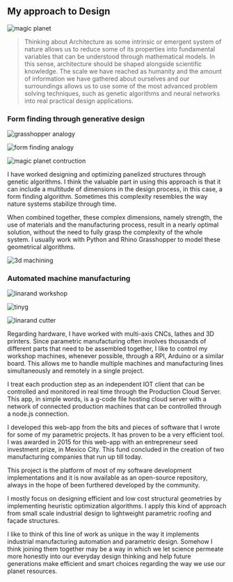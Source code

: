 ## My approach to Design

![magic planet](https://lh3.googleusercontent.com/pw/ACtC-3eOC-OYIyx-Y3W87lJSbkE6kZZ0t-pbWEFSgEKTzOnY4ldvyWkMBTdQnOkAoO2AeuALiCW70LsdMqS8tRNllbgEAY-980SC7HZzV6H9FOTQvY5txSXh4fka-p97S4E665-V1GigFkhokwcA3d7QZISnzA=w1898-h930-no?authuser=1)

>Thinking about Architecture as some intrinsic or emergent system of nature allows us to reduce some of its properties into fundamental variables that can be understood through mathematical models. In this sense, architecture should be shaped alongside scientific knowledge. The scale we have reached as humanity and the amount of information we have gathered about ourselves and our surroundings allows us to use some of the most advanced problem solving techniques, such as genetic algorithms and neural networks into real practical design applications.

### Form finding through generative design

![grasshopper analogy](https://lh3.googleusercontent.com/pw/ACtC-3fTgKfH2yBpq2KRtaDTZ9nWznMnozT3WIEusqMOFQmd4Th0KS52Apn_uIsBPOJpAUYs2kdL7lssToZTA34omnps-gIKAxWx3PMobD-9FyZDZKh1zcqkv5KtEhjYrvV6VflrONeayh_g22_Rau3oCcE2oQ=w1888-h397-no?authuser=1)

![form finding analogy](https://lh3.googleusercontent.com/pw/ACtC-3dUk1rBXaEDSHvkc9UNvFxSvafcEQ-PIhP39SyLOUEibq4eNX9EVMLXyVq1tpSQ0jwDTGoHJBjyvAGYXH0q4eFkw0NujISpCUATofhArG-AN7XpBLQasSVxOLEudVJ-eB3NOlEfQkzFT-yowHZ_4QQ4nw=w1126-h750-no?authuser=1)

![magic planet contruction](https://lh3.googleusercontent.com/pw/ACtC-3coym5LmmtMhd6m5PMSPg_B5TGo0t4gY1o9z9WK9XDqCw_nCPnCbkYpVsTyb62y-LRP-WWZh2wbmiBma-jnI6tOseTe1KaAAlcwn-3hqOrh8w76eeNwGZb4opMBlt6Bnk4EFgdWG3AV6DV0HwY2fEPiyQ=w1430-h953-no?authuser=1)

I have worked designing and optimizing panelized structures through genetic algorithms. I think the valuable part in using this approach is that it can include a multitude of dimensions in the design process, in this case, a form finding algorithm. Sometimes this complexity resembles the way nature systems stabilize through time.

When combined together, these complex dimensions, namely strength, the use of materials and the manufacturing process, result in a nearly optimal solution, without the need to fully grasp the complexity of the whole system.  I usually work with Python and Rhino Grasshopper to model these geometrical algorithms.

![3d machining](https://lh3.googleusercontent.com/pw/ACtC-3cBHpblVjT8hs6qLA-bp6vbxHN_L0WnthfP6wp3_VRWfKiGvQC-ZdtHdjMgjUaJilYKimjsvkniufn7aAzOBEg4UjK-SVcTDXfPtdeH6SDwy40kkW_gM5j6-hy2uYQMTwkRZHHWrDl5T9l8DKWg6J7bfQ=w1695-h953-no?authuser=1)

### Automated machine manufacturing

![linarand workshop](https://lh3.googleusercontent.com/pw/ACtC-3fNbETKPcHTkbxP3YIp5dbaOnkT3yce93zDDydRiEy7Z20kZavOt_E7uORxJFd74DmKfZ8rwdBUIMvPcZnTykgzUXDhIlz0kptEFQc6HXHCG22s75OOSavJtrO7L0wylpVkxNCkP8YdBNJZLFb4KCzcBw=w1920-h342-no?authuser=1)

![tinyg](https://lh3.googleusercontent.com/pw/ACtC-3cTbt_TcPtjLkydxJdvO2QSu3z14hnx4d6pR78ULV9JTDV8epQIr6QMR8kfOcMTUzyFga1sBGsDle35gtovp05DOvmZ7W1pgwFp0o0_quC3Rdu6h1Gz8WUZAzEcgj3TjsuAh2K0cn4ld2ErKQ_-tf-Bqg=w2205-h1240-no?authuser=1)

![linarand cutter](https://lh3.googleusercontent.com/pw/ACtC-3ff8CA_GWs84qpKg9WQGT7CYciUEz3TaHO3RRSKU-7oGHBC4_s4KWzqYjtpJpXydvH0nfaWnhqY_WNDTp6wKUT-qRaVpC96UGCeSlKs2xlBUjyetNtFyjNxuxhjxrFFSpmA7XuzD8HierJ5tLXxS5tHZw=w1430-h953-no?authuser=1)

Regarding hardware, I have worked with multi-axis CNCs, lathes and 3D printers. Since parametric manufacturing often involves thousands of different parts that need to be assembled together, I like to control my workshop machines, whenever possible, through a RPI, Arduino or a similar board. This allows me to handle multiple machines and manufacturing lines simultaneously and remotely in a single project.

I treat each production step as an independent IOT client that can be controlled and monitored in real time through the Production Cloud Server. This app, in simple words, is a g-code file hosting cloud server with a network of connected production machines that can be controlled through a node.js connection.

I developed this web-app from the bits and pieces of software that I wrote for some of my parametric projects. It has proven to be a very efficient tool. I was awarded in 2015 for this web-app with an entrepreneur seed investment prize, in Mexico City. This fund concluded in the creation of two manufacturing companies that run up till today.

This project is the platform of most of my software development implementations and it is now available as an open-source repository, always in the hope of been furthered developed by the community.

I  mostly focus on designing efficient and low cost structural geometries by implementing heuristic optimization algorithms. I apply this kind of approach from small scale industrial design to lightweight parametric roofing and façade structures.

I like to think of this line of work as unique in the way it implements industrial manufacturing automation and parametric design. Somehow I think joining them together may be a way in which we let science permeate more honestly into our everyday design thinking and help future generations make efficient and smart choices regarding the way we use our planet resources.
